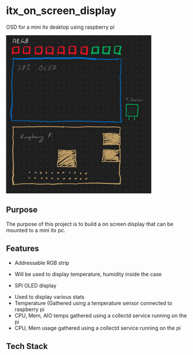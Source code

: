 # itx_on_screen_display
OSD for a mini itx desktop using raspberry pi

![project img](pi_project.png)

## Purpose
The purpose of this project is to build a on screen display that can be mounted to a mini itx pc. 

## Features
* Addressable RGB strip 
 - Will be used to display temperature, humidity inside the case
* SPI OLED display
 - Used to display various stats 
 - Temperature (Gathered using a temperature sensor connected to raspberry pi
 - CPU, Mem, AIO temps gathered using a collectd service running on the pi
 - CPU, Mem usage gathered using a collectd service running on the pi

## Tech Stack
